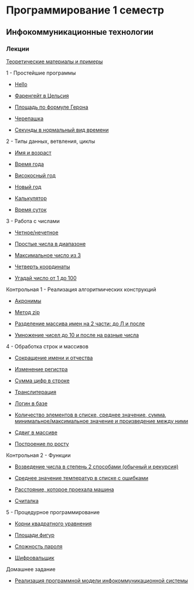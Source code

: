 # Программирование 1 семестр
## Инфокоммуникационные технологии
### Лекции

[Теоретические материалы и примеры](https://github.com/CandyGoose/Programming_1_term_ICT/blob/main/lectures)

1 - Простейшие программы

- [Hello](https://github.com/CandyGoose/Programming_1_term_ICT/blob/main/prog_1/hello%20-%201.py)

- [Фаренгейт в Цельсия](https://github.com/CandyGoose/Programming_1_term_ICT/blob/main/prog_1/temperature%20-%202.py)

- [Площадь по формуле Герона](https://github.com/CandyGoose/Programming_1_term_ICT/blob/main/prog_1/geron%20-%203.py)

- [Черепашка](https://github.com/CandyGoose/Programming_1_term_ICT/blob/main/prog_1/cherepaha%20-%204.2.py)

- [Секунды в нормальный вид времени](https://github.com/CandyGoose/Programming_1_term_ICT/blob/main/prog_1/sec%20-%205.py)

2 - Типы данных, ветвления, циклы

- [Имя и возраст](https://github.com/CandyGoose/Programming_1_term_ICT/blob/main/prog_2/name%20and%20age%20-1.py)

- [Время года](https://github.com/CandyGoose/Programming_1_term_ICT/blob/main/prog_2/season%20-%202.py)

- [Високосный год](https://github.com/CandyGoose/Programming_1_term_ICT/blob/main/prog_2/visok%20god%20-%203.py)

- [Новый год](https://github.com/CandyGoose/Programming_1_term_ICT/blob/main/prog_2/new%20year%20-%204.py)

- [Калькулятор](https://github.com/CandyGoose/Programming_1_term_ICT/blob/main/prog_2/calc%20-%205.py)

- [Время суток](https://github.com/CandyGoose/Programming_1_term_ICT/blob/main/prog_2/morning%20-%206.py)

3 - Работа с числами

- [Четное/нечетное](https://github.com/CandyGoose/Programming_1_term_ICT/blob/main/prog_3/chet_nechet%20-%201.py)

- [Простые числа в диапазоне](https://github.com/CandyGoose/Programming_1_term_ICT/blob/main/prog_3/simple%20-%202.py)

- [Максимальное число из 3](https://github.com/CandyGoose/Programming_1_term_ICT/blob/main/prog_3/max%20-%203.py)

- [Четверть координаты](https://github.com/CandyGoose/Programming_1_term_ICT/blob/main/prog_3/koord%20-%204.py)

- [Угадай число от 1 до 100](https://github.com/CandyGoose/Programming_1_term_ICT/blob/main/prog_3/ugad%20-%205.py)

Контрольная 1 - Реализация алгоритмических конструкций

- [Акронимы](https://github.com/CandyGoose/Programming_1_term_ICT/blob/main/prog_kr1/akron%20-%201.py)

- [Метод zip](https://github.com/CandyGoose/Programming_1_term_ICT/blob/main/prog_kr1/zip%20-%202.py)

- [Разделение массива имен на 2 части: до Л и после](https://github.com/CandyGoose/Programming_1_term_ICT/blob/main/prog_kr1/imena%20-%203.py)

- [Умножение чисел до 10 и после на разные числа](https://github.com/CandyGoose/Programming_1_term_ICT/blob/main/prog_kr1/koef%20-%204.py)

4 - Обработка строк и массивов

- [Сокращение имени и отчества](https://github.com/CandyGoose/Programming_1_term_ICT/blob/main/prog_4/fio%20-%201.py)

- [Изменение регистра](https://github.com/CandyGoose/Programming_1_term_ICT/blob/main/prog_4/register%20-%202.py)

- [Сумма цифр в строке](https://github.com/CandyGoose/Programming_1_term_ICT/blob/main/prog_4/linesum%20-%203.py)

- [Транслитерация](https://github.com/CandyGoose/Programming_1_term_ICT/blob/main/prog_4/translit%20-%204.py)

- [Логин в базе](https://github.com/CandyGoose/Programming_1_term_ICT/blob/main/prog_4/login%20-%205.py)

- [Количество элементов в списке, среднее значение, сумма, минимальное/максимальное значение и произведение между ними](https://github.com/CandyGoose/Programming_1_term_ICT/blob/main/prog_4/kolvospisok%20-%206.py)

- [Сдвиг в массиве](https://github.com/CandyGoose/Programming_1_term_ICT/blob/main/prog_4/sdvig%20-%207.2.py)

- [Построение по росту](https://github.com/CandyGoose/Programming_1_term_ICT/blob/main/prog_4/rost%20-%208.py)

Контрольная 2 - Функции

- [Возведение числа в степень 2 способами (обычный и рекурсия)](https://github.com/CandyGoose/Programming_1_term_ICT/blob/main/prog_kr2/step%20-%201.py)

- [Среднее значение температур в списке с ошибками](https://github.com/CandyGoose/Programming_1_term_ICT/blob/main/prog_kr2/temp%20-%202.py)

- [Расстояние, которое проехала машина](https://github.com/CandyGoose/Programming_1_term_ICT/blob/main/prog_kr2/rast%20-%203.py)

- [Считалка](https://github.com/CandyGoose/Programming_1_term_ICT/blob/main/prog_kr2/counting%20-%204.py)

5 - Процедурное программирование

- [Корни квадратного уравнения](https://github.com/CandyGoose/Programming_1_term_ICT/blob/main/prog_5/korni%20-%201.py)

- [Площади фигур](https://github.com/CandyGoose/Programming_1_term_ICT/blob/main/prog_5/square%20-%202.py)

- [Сложность пароля](https://github.com/CandyGoose/Programming_1_term_ICT/blob/main/prog_5/hardpass%20-%203.py)

- [Шифровальщик](https://github.com/CandyGoose/Programming_1_term_ICT/blob/main/prog_5/shifr%20-%204.py)

Домашнее задание

- [Реализация программной модели инфокоммуникационной системы](https://github.com/CandyGoose/Programming_1_term_ICT/blob/main/prog_dz)